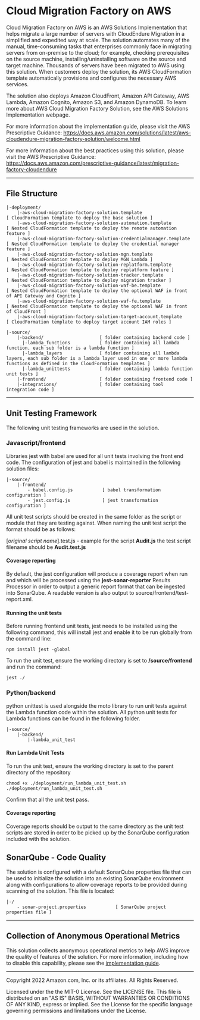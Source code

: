 # Cloud Migration Factory on AWS
Cloud Migration Factory on AWS is an AWS Solutions Implementation that helps migrate a large number of servers with CloudEndure Migration in a simplified and expedited way at scale. The solution automates many of the manual, time-consuming tasks that enterprises commonly face in migrating servers from on-premise to the cloud; for example, checking prerequisites on the source machine, installing/uninstalling software on the source and target machine. Thousands of servers have been migrated to AWS using this solution. When customers deploy the solution, its AWS CloudFormation template automatically provisions and configures the necessary AWS services.

The solution also deploys Amazon CloudFront, Amazon API Gateway, AWS Lambda, Amazon Cognito, Amazon S3, and Amazon DynamoDB. To learn more about AWS Cloud Migration Factory Solution, see the AWS Solutions Implementation webpage.

For more information about the implementation guide, please visit the AWS Prescriptive Guidance:
https://docs.aws.amazon.com/solutions/latest/aws-cloudendure-migration-factory-solution/welcome.html

For more information about the best practices using this solution, please visit the AWS Prescriptive Guidance:
https://docs.aws.amazon.com/prescriptive-guidance/latest/migration-factory-cloudendure
***
## File Structure

```
|-deployment/
    |-aws-cloud-migration-factory-solution.template                          [ CloudFormation template to deploy the base solution ]
    |-aws-cloud-migration-factory-solution-automation.template               [ Nested CloudFormation template to deploy the remote automation feature ]
    |-aws-cloud-migration-factory-solution-credentialmanager.template        [ Nested CloudFormation template to deploy the credential manager feature ]
    |-aws-cloud-migration-factory-solution-mgn.template                      [ Nested CloudFormation template to deploy MGN Lambda ]
    |-aws-cloud-migration-factory-solution-replatform.template               [ Nested CloudFormation template to deploy replatform feature ]
    |-aws-cloud-migration-factory-solution-tracker.template                  [ Nested CloudFormation template to deploy migration tracker ]
    |-aws-cloud-migration-factory-solution-waf-be.template                   [ Nested CloudFormation template to deploy the optional WAF in front of API Gateway and Cognito ]
    |-aws-cloud-migration-factory-solution-waf-fe.template                   [ Nested CloudFormation template to deploy the optional WAF in front of CloudFront ]
    |-aws-cloud-migration-factory-solution-target-account.template           [ CloudFormation template to deploy target account IAM roles ]
    
|-source/
    |-backend/                     [ folder containing backend code ]
      |-lambda_functions           [ folder containing all lambda function, each sub folder is a lambda function ]
      |-lambda_layers              [ folder containing all lambda layers, each sub folder is a lambda layer used in one or more lambda functions as defined in the CloudFormation templates ]
      |-lambda_unittests           [ folder containing lambda function unit tests ]
    |-frontend/                    [ folder containing frontend code ]
    |-integrations/                [ folder containing tool integration code ]    

```
***
## Unit Testing Framework
The following unit testing frameworks are used in the solution.
### Javascript/frontend
Libraries jest with babel are used for all unit tests involving the front end code.
The configuration of jest and babel is maintained in the following solution files:
```
|-source/
    |-frontend/
        - babel.config.js           [ babel transformation configuration ]
        - jest.config.js            [ jest transformation configuration ]
```

All unit test scripts should be created in the same folder as the script or module that they are testing against. When naming the unit test script the format should be as follows:

[_original script name_].test.js  -  example for the script **Audit.js** the test script filename should be **Audit.test.js**

#### Coverage reporting
By default, the jest configuration will produce a coverage report when run and which will be processed using the **jest-sonar-reporter** Results Processor in order to output a generic report format that can be ingested into SonarQube.  A readable version is also output to source/frontend/test-report.xml.

#### Running the unit tests

Before running frontend unit tests, jest needs to be installed using the following command, this will install jest and enable it to be run globally from the command line:
```
npm install jest -global
```

To run the unit test, ensure the working directory is set to **/source/frontend** and run the command:
```
jest ./
```
### Python/backend
python unittest is used alongside the moto library to run unit tests against the Lambda function code within the solution.  All python unit tests for Lambda functions can be found in the following folder.
```
|-source/
    |-backend/
        |-lambda_unit_test
```
#### Run Lambda Unit Tests
To run the unit test, ensure the working directory is set to the parent directory of the repository
```
chmod +x ./deployment/run_lambda_unit_test.sh
./deployment/run_lambda_unit_test.sh

```
Confirm that all the unit test pass.
#### Coverage reporting
Coverage reports should be output to the same directory as the unit test scripts are stored in order to be picked up by the SonarQube configuration included with the solution.
## SonarQube - Code Quality
The solution is configured with a default SonarQube properties file that can be used to initialize the solution into an existing SonarQube environment along with configurations to allow coverage reports to be provided during scanning of the solution. This file is located:
```
|-/
    - sonar-project.properties           [ SonarQube project properties file ]
```
***
## Collection of Anonymous Operational Metrics
This solution collects anonymous operational metrics to help AWS improve the quality of features of the solution. For more information, including how to disable
this capability, please see the [implementation guide](_https://docs.aws.amazon.com/solutions/latest/cloud-migration-factory-on-aws/collection-of-operational-metrics.html_).
***
Copyright 2022 Amazon.com, Inc. or its affiliates. All Rights Reserved.

Licensed under the the MIT-0 License. See the LICENSE file.
This file is distributed on an "AS IS" BASIS, WITHOUT WARRANTIES OR CONDITIONS OF ANY KIND, express or implied. See the License for the specific language governing permissions and limitations under the License.
